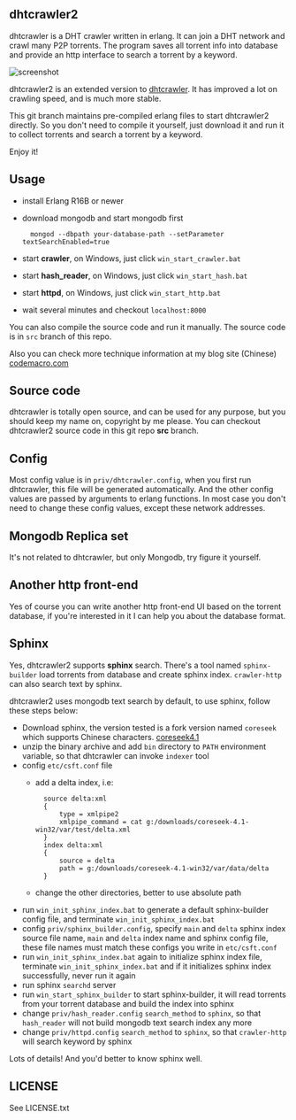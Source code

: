 ## dhtcrawler2

dhtcrawler is a DHT crawler written in erlang. It can join a DHT network and crawl many P2P torrents. The program saves all torrent info into database and provide an http interface to search a torrent by a keyword.

![screenshot](https://raw.github.com/kevinlynx/dhtcrawler/master/screenshot.png)

dhtcrawler2 is an extended version to [dhtcrawler](https://github.com/kevinlynx/dhtcrawler). It has improved a lot on crawling speed, and is much more stable. 

This git branch maintains pre-compiled erlang files to start dhtcrawler2 directly. So you don't need to compile it yourself, just download it and run it to collect torrents and search a torrent by a keyword. 

Enjoy it!

## Usage

* install Erlang R16B or newer
* download mongodb and start mongodb first

        mongod --dbpath your-database-path --setParameter textSearchEnabled=true

* start **crawler**, on Windows, just click `win_start_crawler.bat`
* start **hash_reader**, on Windows, just click `win_start_hash.bat`
* start **httpd**, on Windows, just click `win_start_http.bat`
* wait several minutes and checkout `localhost:8000`

You can also compile the source code and run it manually. The source code is in `src` branch of this repo.

Also you can check more technique information at my blog site (Chinese) [codemacro.com](http://codemacro.com)

## Source code

dhtcrawler is totally open source, and can be used for any purpose, but you should keep my name on, copyright by me please. You can checkout dhtcrawler2 source code in this git repo **src** branch.

## Config

Most config value is in `priv/dhtcrawler.config`, when you first run dhtcrawler, this file will be generated automatically. And the other config values are passed by arguments to erlang functions. In most case you don't need to change these config values, except these network addresses.

## Mongodb Replica set

It's not related to dhtcrawler, but only Mongodb, try figure it yourself.

## Another http front-end

Yes of course you can write another http front-end UI based on the torrent database, if you're interested in it I can help you about the database format.

## Sphinx

Yes, dhtcrawler2 supports **sphinx** search. There's a tool named `sphinx-builder` load torrents from database and create sphinx index. `crawler-http` can also search text by sphinx. 

dhtcrawler2 uses mongodb text search by default, to use sphinx, follow these steps below:

* Download sphinx, the version tested is a fork version named `coreseek` which supports Chinese characters. [coreseek4.1](http://www.coreseek.cn/news/14/52/)
* unzip the binary archive and add `bin` directory to `PATH` environment variable, so that dhtcrawler can invoke `indexer` tool
* config `etc/csft.conf` file
    * add a delta index, i.e:
        
            source delta:xml
            {
                type = xmlpipe2
                xmlpipe_command = cat g:/downloads/coreseek-4.1-win32/var/test/delta.xml
            }
            index delta:xml
            {
                source = delta
                path = g:/downloads/coreseek-4.1-win32/var/data/delta
            }

    * change the other directories, better to use absolute path
* run `win_init_sphinx_index.bat` to generate a default sphinx-builder config file, and terminate `win_init_sphinx_index.bat`
* config `priv/sphinx_builder.config`, specify `main` and `delta` sphinx index source file name, `main` and `delta` index name and sphinx config file, these file names must match these configs you write in `etc/csft.conf`
* run `win_init_sphinx_index.bat` again to initialize sphinx index file, terminate `win_init_sphinx_index.bat` and if it initializes sphinx index successfully, never run it again
* run sphinx `searchd` server
* run `win_start_sphinx_builder` to start sphinx-builder, it will read torrents from your torrent database and build the index into sphinx
* change `priv/hash_reader.config` `search_method` to `sphinx`, so that `hash_reader` will not build mongodb text search index any more
* change `priv/httpd.config` `search_method` to `sphinx`, so that `crawler-http` will search keyword by sphinx

Lots of details! And you'd better to know sphinx well. 

## LICENSE

See LICENSE.txt

